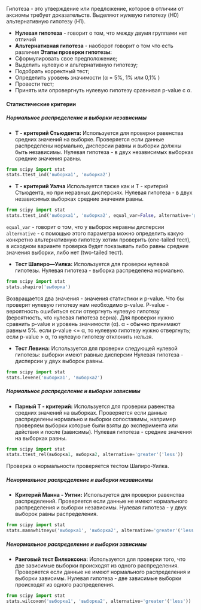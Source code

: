 Гипотеза - это утверждение или предложение, которое в отличии от аксиомы требует доказательств.
Выделяют нулевую гипотезу (H0) альтернативную гипотезу (H1).
- **Нулевая гипотеза** - говорит о том, что между двумя группами нет отличий
- **Альтернативная гипотеза** - наоборот говорит о том что есть различия
**Этапы проверки гипотезы:**
- Сформулировать свое предположение;
- Выделить нулевую и альтернативную гипотезу;
- Подобрать корректный тест;
- Определить уровень значимости (α = 5%, 1% или 0,1% )
- Провести тест;
- Принять или опровергнуть нулевую гипотезу сравнивая p-value с α.
#### Статистические критерии
##### Нормальное распределение и выборки независимы
- **Т - критерий Стьюдента:**
Используется для проверки равенства средних значений на выборке. Проверяется если данные распределены нормально, дисперсии равны и выборки должны быть независимы.
Нулевая гипотеза - в двух независимых выборках средние значения равны.
```python
from scipy import stat
stats.ttest_ind('выборка1', 'выборка2')
```
- **Т - критерий Уэлча**
Используется также как и Т - критерий Стьюдента, но при неравных дисперсиях.
Нулевая гипотеза - в двух независимых выборках средние значения равны.
```python
from scipy import stat
stats.ttest_ind('выборка1', 'выборка2', equal_var=False, alternative='greater'('less'))
```
`equal_var` - говорит о том, что у выборок неравны дисперсии
`alternative` - с помощью этого параметра можно определить какую конкретно альтернативную гипотезу хотим проверить (one-tailed тест), в исходном варианте проверка будет показывать либо равны средние значения выборки, либо нет (two-tailed тест). 

- **Тест Шапиро—Уилка:**
Используется для проверки нулевой гипотезы. 
Нулевая гипотеза - выборка распределена нормально.
```python
from scipy import stat
stats.shapiro('выборка')
```
Возвращается два значения - значения статистики и p-value. Что бы проверит нулевую гипотезу нам необходимо p-value. P-value - вероятность ошибиться если отвергнуть нулевую гипотезу (вероятность, что нулевая гипотеза верна). Для проверки нужно сравнить p-value и уровень значимости (α). α - обычно принимают равным 5%.
если p-value <= α, то нулевую гипотезу нужно отвергнуть;
если p-value > α, то нулевую гипотезу отклонить нельзя.

- **Тест Левина:**
Используется для проверки следующей нулевой гипотезы: выборки имеют равные дисперсии
Нулевая гипотеза - дисперсии у двух выборок равны.
```python
from scipy import stat
stats.levene('выборка1', 'выборка2')
```
##### Нормальное распределение и выборки зависимы

- **Парный Т - критерий:**
Используется для проверки равенства средних значений на выборках. Проверяется если данные распределены нормально и выборки сопоставимы, например проверяем выборки которые были взяты до эксперимента или действия и после (зависимы).
Нулевая гипотеза - средние значения на выборках равны.
```python
from scipy import stat
stats.ttest_rel(выборка1, выборка2, alternative='greater'('less'))
```
Проверка о нормальности проверяется тестом Шапиро-Уилка.
##### Ненормальное распределение и выборки независимы

- **Критерий Манна - Уитни:**
Используется для проверки равенства распределений. Проверяется если данные не имеют нормального распределения и выборки независимы.
Нулевая гипотеза - у двух выборок равны распределения.
```python
from scipy import stat
stats.mannwhitneyu('выборка1', 'выборка2', alternative='greater'('less'))
```
##### Ненормальное распределение и выборки зависимы

- **Ранговый тест Вилкоксона:**
Используется для проверки того, что две зависимые выборки происходят из одного распределения. Проверяется если данные не имеют нормального распределения и выборки зависимы.
Нулевая гипотеза - две зависимые выборки происходят из одного распределения.
```python
from scipy import stat
stats.wilcoxon('выборка1', 'выборка2', alternative='greater'('less'))
```
